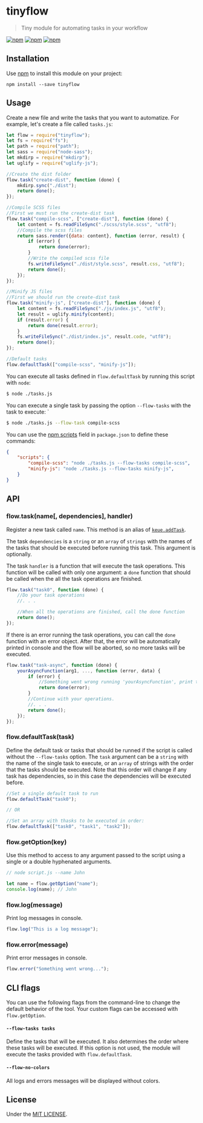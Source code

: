 # tinyflow

> Tiny module for automating tasks in your workflow

[![npm](https://img.shields.io/npm/v/tinyflow.svg?style=flat-square)](https://www.npmjs.com/package/tinyflow)
[![npm](https://img.shields.io/npm/dt/tinyflow.svg?style=flat-square)](https://www.npmjs.com/package/tinyflow)
[![npm](https://img.shields.io/npm/l/tinyflow.svg?style=flat-square)](https://github.com/jmjuanes/tinyflow)


## Installation 

Use [npm](https://npmjs.com) to install this module on your project:

```
npm install --save tinyflow
```

## Usage

Create a new file and write the tasks that you want to automatize. For example, let's create a file called `tasks.js`:

```javascript
let flow = require("tinyflow");
let fs = require("fs");
let path = require("path");
let sass = require("node-sass");
let mkdirp = require("mkdirp");
let uglify = require("uglify-js");

//Create the dist folder 
flow.task("create-dist", function (done) {
    mkdirp.sync("./dist");
    return done();
});

//Compile SCSS files
//First we must run the create-dist task 
flow.task("compile-scss", ["create-dist"], function (done) {
    let content = fs.readFileSync("./scss/style.scss", "utf8");
    //Compile the scss files
    return sass.render({data: content}, function (error, result) {
        if (error) {
            return done(error);
        }
        //Write the compiled scss file 
        fs.writeFileSync("./dist/style.scss", result.css, "utf8");
        return done();
    });
});

//Minify JS files 
//First we should run the create-dist task
flow.task("minify-js", ["create-dist"], function (done) {
    let content = fs.readFileSync("./js/index.js", "utf8");
    let result = uglify.minify(content);
    if (result.error) {
        return done(result.error); 
    }
    fs.writeFileSync("./dist/index.js", result.code, "utf8");
    return done();
});

//Default tasks 
flow.defaultTask(["compile-scss", "minify-js"]);

```

You can execute all tasks defined in `flow.defaultTask` by running this script with `node`: 

```bash 
$ node ./tasks.js
```

You can execute a single task by passing the option `--flow-tasks` with the task to execute: 
`
```bash 
$ node ./tasks.js --flow-task compile-scss
```

You can use the [npm scripts](https://docs.npmjs.com/misc/scripts) field in `package.json` to define these commands: 

```json
{
    "scripts": {
        "compile-scss": "node ./tasks.js --flow-tasks compile-scss",
        "minify-js": "node ./tasks.js --flow-tasks minify-js",
    }
}
```



## API 

### flow.task(name\[, dependencies\], handler)

Register a new task called `name`. This method is an alias of [`keue.addTask`](https://github.com/jmjuanes/keue#tasksaddtaskname-dependencies-handler). 

The task `dependencies` is a `string` or an `array` of `strings` with the names of the tasks that should be executed before running this task. This argument is optionally. 

The task `handler` is a function that will execute the task operations. This function will be called with only one argument: a `done` function that should be called when the all the task operations are finished.

```javascript
flow.task("task0", function (done) {
    //Do your task operations
    //. . .

    //When all the operations are finished, call the done function 
    return done();
});
```

If there is an error running the task operations, you can call the `done` function with an error object. After that, the error will be automatically printed in console and the flow will be aborted, so no more tasks will be executed.

```javascript
flow.task("task-async", function (done) {
    yourAsyncFunction(arg1, ..., function (error, data) {
        if (error) {
            //Something went wrong running 'yourAsyncFunction', print the error and abort the tasks
            return done(error);
        }
        //Continue with your operations.
        //. . .
        return done();
    });
});
```


### flow.defaultTask(task)

Define the default task or tasks that should be runned if the script is called without the `--flow-tasks` option. The `task` argument can be a `string` with the name of the single task to execute, or an `array` of strings with the order that the tasks should be executed. Note that this order will change if any task has dependencies, so in this case the dependencies will be executed before.

```javascript
//Set a single default task to run
flow.defaultTask("task0");

// OR

//Set an array with thasks to be executed in order:
flow.defaultTask(["task0", "task1", "task2"]);
```

### flow.getOption(key)

Use this method to access to any argument passed to the script using a single or a double hyphenated arguments.

```javascript
// node script.js --name John

let name = flow.getOption("name");
console.log(name); // John
```


### flow.log(message)

Print log messages in console.

```javascript
flow.log("This is a log message");
```

### flow.error(message)

Print error messages in console.

```javascript 
flow.error("Something went wrong...");
``` 


## CLI flags

You can use the following flags from the command-line to change the default behavior of the tool. Your custom flags can be accessed with `flow.getOption`.

#### `--flow-tasks tasks`

Define the tasks that will be executed. It also determines the order where these tasks will be executed. If this option is not used, the module will execute the tasks provided with `flow.defaultTask`.

#### `--flow-no-colors`

All logs and errors messages will be displayed without colors.


## License 

Under the [MIT LICENSE](./LICENSE).

